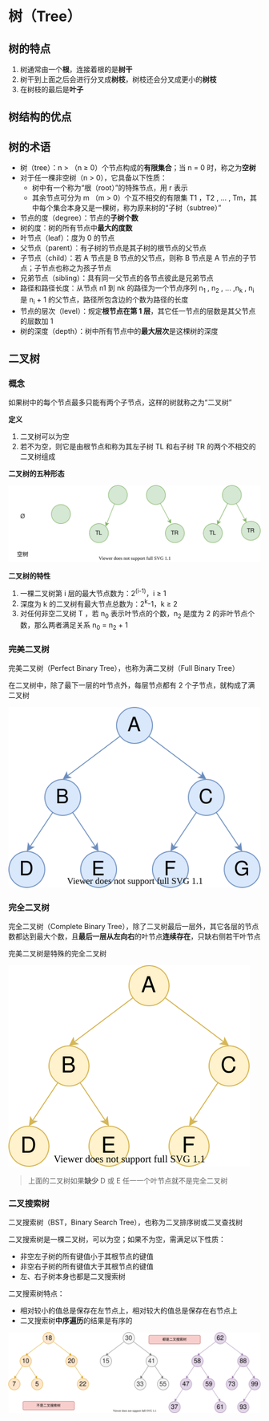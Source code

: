 # 树（Tree）

## 树的特点

1. 树通常由一个**根**，连接着根的是**树干**
2. 树干到上面之后会进行分叉成**树枝**，树枝还会分叉成更小的**树枝**
3. 在树枝的最后是**叶子**

## 树结构的优点

## 树的术语

- 树（tree）：n > （n ≥ 0）个节点构成的**有限集合**；当 n = 0 时，称之为**空树**
- 对于任一棵非空树（n > 0），它具备以下性质：
  - 树中有一个称为“根（root）”的特殊节点，用 r 表示
  - 其余节点可分为 m （m > 0）个互不相交的有限集 T1 ，T2 , ... , Tm，其中每个集合本身又是一棵树，称为原来树的“子树（subtree）”
- 节点的度（degree）：节点的**子树个数**
- 树的度：树的所有节点中**最大的度数**
- 叶节点（leaf）：度为 0 的节点
- 父节点（parent）：有子树的节点是其子树的根节点的父节点
- 子节点（child）：若 A 节点是 B 节点的父节点，则称 B 节点是 A 节点的子节点；子节点也称之为孩子节点
- 兄弟节点（sibling）：具有同一父节点的各节点彼此是兄弟节点
- 路径和路径长度：从节点 n1 到 nk 的路径为一个节点序列 n<sub>1</sub> ,  n<sub>2</sub>  , ...  ,n<sub>k</sub> , n<sub>i</sub> 是  n<sub>i</sub> + 1 的父节点，路径所包含边的个数为路径的长度
- 节点的层次（level）：规定**根节点在第 1 层**，其它任一节点的层数是其父节点的层数加 1 
- 树的深度（depth）：树中所有节点中的**最大层次**是这棵树的深度

## 二叉树

### 概念

如果树中的每个节点最多只能有两个子节点，这样的树就称之为“二叉树”

**定义**

1. 二叉树可以为空
2. 若不为空，则它是由根节点和称为其左子树 TL 和右子树 TR 的两个不相交的二叉树组成

**二叉树的五种形态**

![binary-tree-concept](images/binary-tree-concept.svg)

**二叉树的特性**

1. 一棵二叉树第 i 层的最大节点数为：2<sup>(i-1)</sup>，i ≥ 1
2. 深度为 k 的二叉树有最大节点总数为：2<sup>k</sup>-1，k ≥ 2
3. 对任何非空二叉树 T ，若 n<sub>0</sub> 表示叶节点的个数，n<sub>2</sub> 是度为 2 的非叶节点个数，那么两者满足关系 n<sub>0</sub> = n<sub>2</sub> + 1

### 完美二叉树

完美二叉树（Perfect Binary Tree），也称为满二叉树（Full Binary Tree）

在二叉树中，除了最下一层的叶节点外，每层节点都有 2 个子节点，就构成了满二叉树

![full-binary-tree](images/full-binary-tree.svg)

### 完全二叉树

完全二叉树（Complete Binary Tree），除了二叉树最后一层外，其它各层的节点数都达到最大个数，且**最后一层从左向右**的叶节点**连续存在**，只缺右侧若干叶节点

完美二叉树是特殊的完全二叉树

![complete-binary-tree](images/complete-binary-tree.svg)

> 上面的二叉树如果**缺少** D 或 E 任一一个叶节点就不是完全二叉树

### 二叉搜索树

二叉搜索树（BST，Binary Search Tree），也称为二叉排序树或二叉查找树

二叉搜索树是一棵二叉树，可以为空；如果不为空，需满足以下性质：

- 非空左子树的所有键值小于其根节点的键值
- 非空右子树的所有键值大于其根节点的键值
- 左、右子树本身也都是二叉搜索树

二叉搜索树特点：

- 相对较小的值总是保存在左节点上，相对较大的值总是保存在右节点上
- 二叉搜索树**中序遍历**的结果是有序的

![binary-search-tree](images/binary-search-tree.svg)
